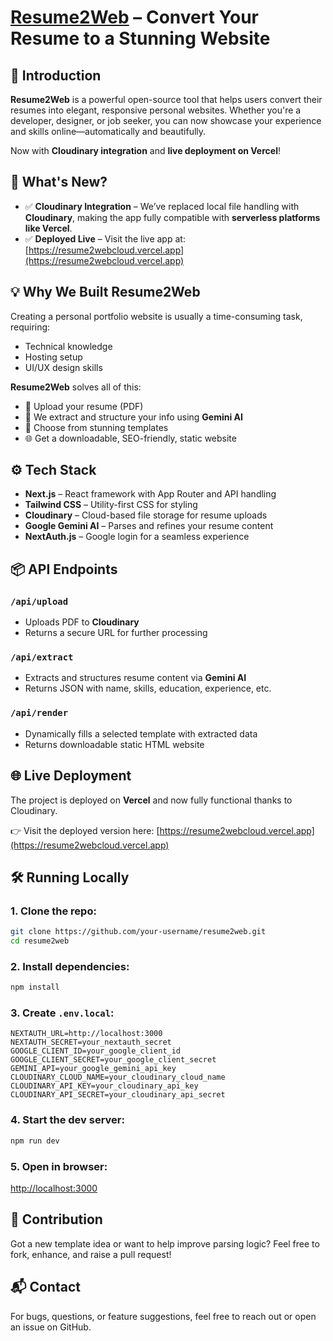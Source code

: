 # [Resume2Web](https://resume2webcloud.vercel.app) – Convert Your Resume to a Stunning Website

## 📝 Introduction
**Resume2Web** is a powerful open-source tool that helps users convert their resumes into elegant, responsive personal websites. Whether you're a developer, designer, or job seeker, you can now showcase your experience and skills online—automatically and beautifully.

Now with **Cloudinary integration** and **live deployment on Vercel**!

## 🚀 What's New?
- ✅ **Cloudinary Integration** – We’ve replaced local file handling with **Cloudinary**, making the app fully compatible with **serverless platforms like Vercel**.
- ✅ **Deployed Live** – Visit the live app at: [https://resume2webcloud.vercel.app](https://resume2webcloud.vercel.app)

## 💡 Why We Built Resume2Web
Creating a personal portfolio website is usually a time-consuming task, requiring:
- Technical knowledge
- Hosting setup
- UI/UX design skills

**Resume2Web** solves all of this:
- 📄 Upload your resume (PDF)
- 🧠 We extract and structure your info using **Gemini AI**
- 🎨 Choose from stunning templates
- 🌐 Get a downloadable, SEO-friendly, static website

## ⚙️ Tech Stack
- **Next.js** – React framework with App Router and API handling
- **Tailwind CSS** – Utility-first CSS for styling
- **Cloudinary** – Cloud-based file storage for resume uploads
- **Google Gemini AI** – Parses and refines your resume content
- **NextAuth.js** – Google login for a seamless experience

## 📦 API Endpoints

### `/api/upload`
- Uploads PDF to **Cloudinary**
- Returns a secure URL for further processing

### `/api/extract`
- Extracts and structures resume content via **Gemini AI**
- Returns JSON with name, skills, education, experience, etc.

### `/api/render`
- Dynamically fills a selected template with extracted data
- Returns downloadable static HTML website

## 🌐 Live Deployment

The project is deployed on **Vercel** and now fully functional thanks to Cloudinary.

👉 Visit the deployed version here: [https://resume2webcloud.vercel.app](https://resume2webcloud.vercel.app)

## 🛠️ Running Locally

### 1. Clone the repo:
```bash
git clone https://github.com/your-username/resume2web.git
cd resume2web
```

### 2. Install dependencies:
```bash
npm install
```

### 3. Create `.env.local`:
```env
NEXTAUTH_URL=http://localhost:3000
NEXTAUTH_SECRET=your_nextauth_secret
GOOGLE_CLIENT_ID=your_google_client_id
GOOGLE_CLIENT_SECRET=your_google_client_secret
GEMINI_API=your_google_gemini_api_key
CLOUDINARY_CLOUD_NAME=your_cloudinary_cloud_name
CLOUDINARY_API_KEY=your_cloudinary_api_key
CLOUDINARY_API_SECRET=your_cloudinary_api_secret
```

### 4. Start the dev server:
```bash
npm run dev
```

### 5. Open in browser:
[http://localhost:3000](http://localhost:3000)

## 🤝 Contribution
Got a new template idea or want to help improve parsing logic? Feel free to fork, enhance, and raise a pull request!

## 📬 Contact
For bugs, questions, or feature suggestions, feel free to reach out or open an issue on GitHub.
